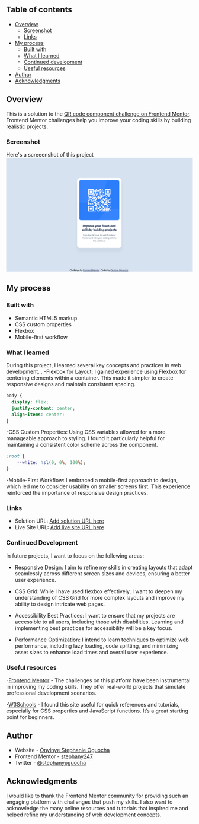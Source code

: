 ## Table of contents

- [Overview](#overview)
  - [Screenshot](#screenshot)
  - [Links](#links)
- [My process](#my-process)
  - [Built with](#built-with)
  - [What I learned](#what-i-learned)
  - [Continued development](#continued-development)
  - [Useful resources](#useful-resources)
- [Author](#author)
- [Acknowledgments](#acknowledgments)


## Overview

This is a solution to the [QR code component challenge on Frontend Mentor](https://www.frontendmentor.io/challenges/qr-code-component-iux_sIO_H). Frontend Mentor challenges help you improve your coding skills by building realistic projects. 

### Screenshot
Here's a screeenshot of this project
![](./images/Screenshot%202024-10-12%20at%2013-00-10%20Frontend%20Mentor%20QR%20code%20component.png)

## My process

### Built with

- Semantic HTML5 markup
- CSS custom properties
- Flexbox
- Mobile-first workflow


### What I learned

During this project, I learned several key concepts and practices in web development.
.
-Flexbox for Layout: I gained experience using Flexbox for centering elements within a container. This made it simpler to create responsive designs and maintain consistent spacing.

```css
body {
  display: flex;
  justify-content: center;
  align-items: center;
}
```


-CSS Custom Properties: Using CSS variables allowed for a more manageable approach to styling. I found it particularly helpful for maintaining a consistent color scheme across the component.

```css
:root {
    --white: hsl(0, 0%, 100%);
}
```


-Mobile-First Workflow: I embraced a mobile-first approach to design, which led me to consider usability on smaller screens first. This experience reinforced the importance of responsive design practices.


### Links

- Solution URL: [Add solution URL here](https://github.com/stephany247/qr-code-component-main)
- Live Site URL: [Add live site URL here](https://qr-code-component-delta-black.vercel.app/)


### Continued Development

In future projects, I want to focus on the following areas:

- Responsive Design: I aim to refine my skills in creating layouts that adapt seamlessly across different screen sizes and devices, ensuring a better user experience.

- CSS Grid: While I have used flexbox effectively, I want to deepen my understanding of CSS Grid for more complex layouts and improve my ability to design intricate web pages.

- Accessibility Best Practices: I want to ensure that my projects are accessible to all users, including those with disabilities. Learning and implementing best practices for accessibility will be a key focus.

- Performance Optimization: I intend to learn techniques to optimize web performance, including lazy loading, code splitting, and minimizing asset sizes to enhance load times and overall user experience.


### Useful resources

-[Frontend Mentor](https://www.frontendmentor.io/) - The challenges on this platform have been instrumental in improving my coding skills. They offer real-world projects that simulate professional development scenarios.

-[W3Schools](https://www.w3schools.com/) - I found this site useful for quick references and tutorials, especially for CSS properties and JavaScript functions. It’s a great starting point for beginners.

## Author

- Website - [Onyinye Stephanie Oguocha](https://www.your-site.com)
- Frontend Mentor - [stephany247](https://www.frontendmentor.io/profile/stephany247)
- Twitter - [@stephanyoguocha](https://x.com/stephanyoguocha)


## Acknowledgments

I would like to thank the Frontend Mentor community for providing such an engaging platform with challenges that push my skills. I also want to acknowledge the many online resources and tutorials that inspired me and helped refine my understanding of web development concepts.